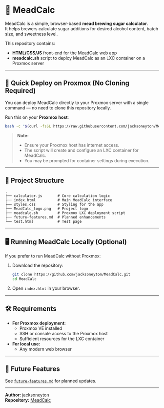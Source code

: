 # 🍯 MeadCalc

MeadCalc is a simple, browser-based **mead brewing sugar calculator**.  
It helps brewers calculate sugar additions for desired alcohol content, batch size, and sweetness level.

This repository contains:
- **HTML/CSS/JS** front-end for the MeadCalc web app
- **meadcalc.sh** script to deploy MeadCalc as an LXC container on a Proxmox server

---

## 🚀 Quick Deploy on Proxmox (No Cloning Required)

You can deploy MeadCalc directly to your Proxmox server with a single command — no need to clone this repository locally.

Run this on your **Proxmox host**:

```bash
bash -c "$(curl -fsSL https://raw.githubusercontent.com/jacksoneyton/MeadCalc/master/meadcalc.sh)"
```

> **Note:**  
> - Ensure your Proxmox host has internet access.  
> - The script will create and configure an LXC container for MeadCalc.  
> - You may be prompted for container settings during execution.

---

## 📂 Project Structure

```
.
├── calculator.js       # Core calculation logic
├── index.html          # Main MeadCalc interface
├── styles.css          # Styling for the app
├── MeadCalc_logo.png   # Project logo
├── meadcalc.sh         # Proxmox LXC deployment script
├── future-features.md  # Planned enhancements
└── test.html           # Test page
```

---

## 🖥 Running MeadCalc Locally (Optional)

If you prefer to run MeadCalc without Proxmox:

1. Download the repository:
   ```bash
   git clone https://github.com/jacksoneyton/MeadCalc.git
   cd MeadCalc
   ```
2. Open `index.html` in your browser.

---

## 🛠 Requirements

- **For Proxmox deployment:**
  - Proxmox VE installed
  - SSH or console access to the Proxmox host
  - Sufficient resources for the LXC container
- **For local use:**
  - Any modern web browser

---

## 📌 Future Features
See [`future-features.md`](future-features.md) for planned updates.

---

**Author:** [jacksoneyton](https://github.com/jacksoneyton)  
**Repository:** [MeadCalc](https://github.com/jacksoneyton/MeadCalc)
